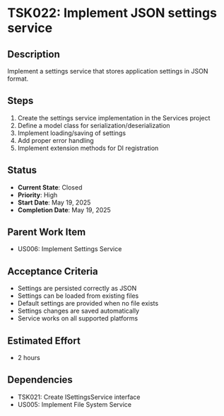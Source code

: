 # TSK022: Implement JSON settings service

## Description
Implement a settings service that stores application settings in JSON format.

## Steps
1. Create the settings service implementation in the Services project
2. Define a model class for serialization/deserialization
3. Implement loading/saving of settings
4. Add proper error handling
5. Implement extension methods for DI registration

## Status
- **Current State**: Closed
- **Priority**: High
- **Start Date**: May 19, 2025
- **Completion Date**: May 19, 2025

## Parent Work Item
- US006: Implement Settings Service

## Acceptance Criteria
- Settings are persisted correctly as JSON
- Settings can be loaded from existing files
- Default settings are provided when no file exists
- Settings changes are saved automatically
- Service works on all supported platforms

## Estimated Effort
- 2 hours

## Dependencies
- TSK021: Create ISettingsService interface
- US005: Implement File System Service
